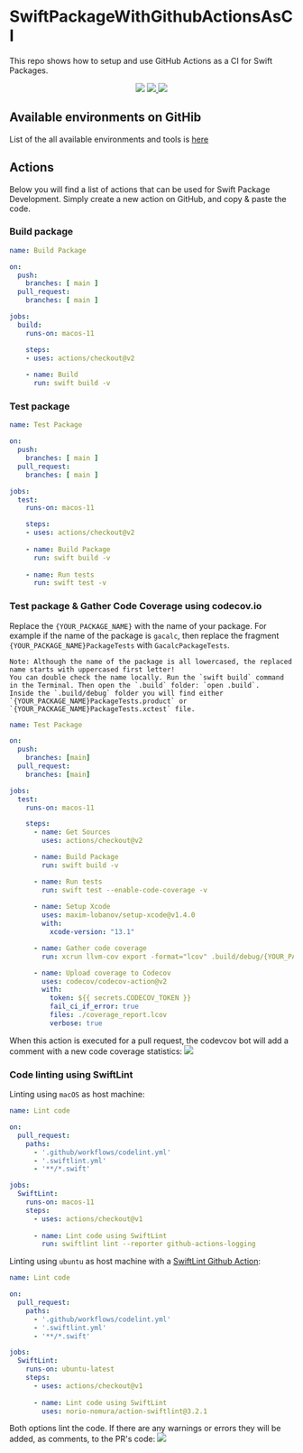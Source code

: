 # SwiftPackageWithGithubActionsAsCI

This repo shows how to setup and use GitHub Actions as a CI for Swift Packages.

<div align="center">
  <img src="https://img.shields.io/badge/language-Swift-orange" />
  <a href="https://github.com/mtynior/GACalc/actions/workflows/test_and_get_codecov.yml">
    <img src="https://github.com/mtynior/GACalc/actions/workflows/test_and_get_codecov.yml/badge.svg?branch=main"/>
  </a>
  <a href="https://codecov.io/gh/mtynior/GACalc">
    <img src="https://codecov.io/gh/mtynior/GACalc/branch/main/graph/badge.svg?token=U3YPVL4SR5"/>
  </a>
</div>

## Available environments on GitHib
List of the all available environments and tools is [here](https://github.com/actions/virtual-environments/blob/main/images/macos/macos-11-Readme.md)

## Actions
Below you will find a list of actions that can be used for Swift Package Development. Simply create a new action on GitHub, and copy & paste the code.

### Build package
```yaml
name: Build Package

on:
  push:
    branches: [ main ]
  pull_request:
    branches: [ main ]

jobs:
  build:
    runs-on: macos-11

    steps:
    - uses: actions/checkout@v2
        
    - name: Build
      run: swift build -v
``` 

### Test package
```yaml
name: Test Package

on:
  push:
    branches: [ main ]
  pull_request:
    branches: [ main ]

jobs:
  test:
    runs-on: macos-11

    steps:
    - uses: actions/checkout@v2
        
    - name: Build Package
      run: swift build -v
      
    - name: Run tests
      run: swift test -v
```

### Test package & Gather Code Coverage using codecov.io
Replace the `{YOUR_PACKAGE_NAME}` with the name of your package. For example if the name of the package is `gacalc`, then replace the fragment `{YOUR_PACKAGE_NAME}PackageTests` with `GacalcPackageTests`. 

```
Note: Although the name of the package is all lowercased, the replaced name starts with uppercased first letter!
You can double check the name locally. Run the `swift build` command in the Terminal. Then open the `.build` folder: `open .build`.
Inside the `.build/debug` folder you will find either `{YOUR_PACKAGE_NAME}PackageTests.product` or `{YOUR_PACKAGE_NAME}PackageTests.xctest` file.
```

```yaml
name: Test Package

on:
  push:
    branches: [main]
  pull_request:
    branches: [main]

jobs:
  test:
    runs-on: macos-11

    steps:
      - name: Get Sources
        uses: actions/checkout@v2

      - name: Build Package
        run: swift build -v

      - name: Run tests
        run: swift test --enable-code-coverage -v
      
      - name: Setup Xcode
        uses: maxim-lobanov/setup-xcode@v1.4.0
        with:
          xcode-version: "13.1"

      - name: Gather code coverage
        run: xcrun llvm-cov export -format="lcov" .build/debug/{YOUR_PACKAGE_NAME}PackageTests.xctest/Contents/MacOS/{YOUR_PACKAGE_NAME}PackageTests -instr-profile .build/debug/codecov/default.profdata > coverage_report.lcov

      - name: Upload coverage to Codecov
        uses: codecov/codecov-action@v2
        with:
          token: ${{ secrets.CODECOV_TOKEN }}
          fail_ci_if_error: true
          files: ./coverage_report.lcov
          verbose: true
```

When this action is executed for a pull request, the codevcov bot will add a comment with a new code coverage statistics:
<img src="https://user-images.githubusercontent.com/6362174/138331737-c70b6561-fcb9-42f0-be03-f33cc7ca6f22.png">

### Code linting using SwiftLint
Linting using `macOS` as host machine:
```yaml
name: Lint code

on:
  pull_request:
    paths:
      - '.github/workflows/codelint.yml'
      - '.swiftlint.yml'
      - '**/*.swift'

jobs:
  SwiftLint:
    runs-on: macos-11
    steps:
      - uses: actions/checkout@v1
      
      - name: Lint code using SwiftLint
        run: swiftlint lint --reporter github-actions-logging
```

Linting using `ubuntu` as host machine with a [SwiftLint Github Action](https://github.com/marketplace/actions/github-action-for-swiftlint):
```yaml
name: Lint code

on:
  pull_request:
    paths:
      - '.github/workflows/codelint.yml'
      - '.swiftlint.yml'
      - '**/*.swift'

jobs:
  SwiftLint:
    runs-on: ubuntu-latest
    steps:
      - uses: actions/checkout@v1
      
      - name: Lint code using SwiftLint
        uses: norio-nomura/action-swiftlint@3.2.1
```

Both options lint the code. If there are any warnings or errors they will be added, as comments, to the PR's code:
<img src="https://user-images.githubusercontent.com/6362174/138337201-7d3dde21-f888-4135-98e4-c212e2434e05.png">

